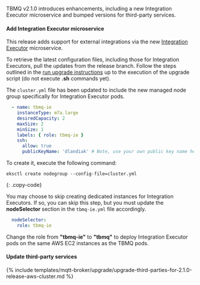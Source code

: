TBMQ v2.1.0 introduces enhancements, including a new Integration Executor microservice and bumped versions for third-party services.

#### Add Integration Executor microservice

This release adds support for external integrations via the new [Integration Executor](/docs/mqtt-broker/integrations/) microservice.

To retrieve the latest configuration files, including those for Integration Executors, pull the updates from the release branch. 
Follow the steps outlined in the [run upgrade instructions](#run-upgrade) up to the execution of the upgrade script (do not execute **.sh** commands yet).

The `cluster.yml` file has been updated to include the new managed node group specifically for Integration Executor pods.

```yaml
  - name: tbmq-ie
    instanceType: m7a.large
    desiredCapacity: 2
    maxSize: 2
    minSize: 1
    labels: { role: tbmq-ie }
    ssh:
      allow: true
      publicKeyName: 'dlandiak' # Note, use your own public key name here
```

To create it, execute the following command:

```shell
eksctl create nodegroup --config-file=cluster.yml
```
{: .copy-code}

You may choose to skip creating dedicated instances for Integration Executors. 
If so, you can skip this step, but you must update the **nodeSelector** section in the `tbmq-ie.yml` file accordingly.

```yaml
  nodeSelector:
    role: tbmq-ie
```

Change the role from **"tbmq-ie"** to **"tbmq"** to deploy Integration Executor pods on the same AWS EC2 instances as the TBMQ pods.

#### Update third-party services

{% include templates/mqtt-broker/upgrade/upgrade-third-parties-for-2.1.0-release-aws-cluster.md %}
